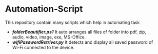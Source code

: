 # Automation-Script
This repository contain many scripts which help in automating task
* ***folderBeautifier.ps1*** It auto arranges all files of folder into pdf, zip, audio, video, image, exe, MS-Office.
* ***wifiPasswordRetriver.py*** It detects and display all saved password of Wi-Fi connected to the device.
